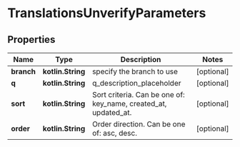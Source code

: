 
# TranslationsUnverifyParameters

## Properties
Name | Type | Description | Notes
------------ | ------------- | ------------- | -------------
**branch** | **kotlin.String** | specify the branch to use |  [optional]
**q** | **kotlin.String** | q_description_placeholder |  [optional]
**sort** | **kotlin.String** | Sort criteria. Can be one of: key_name, created_at, updated_at. |  [optional]
**order** | **kotlin.String** | Order direction. Can be one of: asc, desc. |  [optional]



